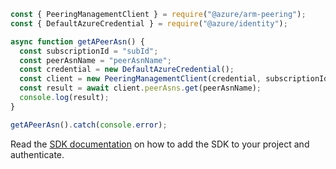 ```javascript
const { PeeringManagementClient } = require("@azure/arm-peering");
const { DefaultAzureCredential } = require("@azure/identity");

async function getAPeerAsn() {
  const subscriptionId = "subId";
  const peerAsnName = "peerAsnName";
  const credential = new DefaultAzureCredential();
  const client = new PeeringManagementClient(credential, subscriptionId);
  const result = await client.peerAsns.get(peerAsnName);
  console.log(result);
}

getAPeerAsn().catch(console.error);
```

Read the [SDK documentation](https://github.com/Azure/azure-sdk-for-js/blob/%40azure%2Farm-peering_2.0.1/sdk/peering/arm-peering/README.md) on how to add the SDK to your project and authenticate.
